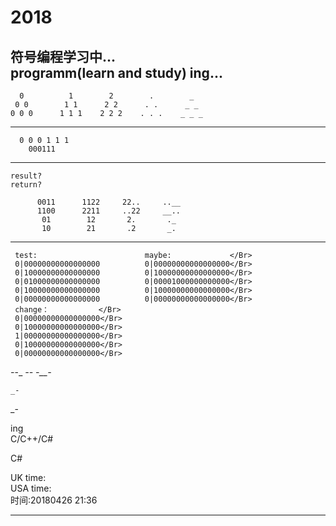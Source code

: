 # 2018

符号编程学习中... </Br>
programm(learn and study) ing...</Br>
-----------------------------------------------------------------------------

      0          1        2        .        _                             
     0 0        1 1      2 2      . .      _ _                            
    0 0 0      1 1 1    2 2 2    . . .    _ _ _                          
 
-----------------------------------------------------------------------------        
      
      0 0 0 1 1 1    
        000111            
           
-----------------------------------------------------------------------------           
    result?
    return?
    
          0011      1122     22..     ..__
          1100      2211     ..22     __..
           01        12       2.       ._
           10        21       .2       _.

-----------------------------------------------------------------------------

     test:                        maybe:             </Br>
     0|00000000000000000          0|00000000000000000</Br>  
     0|10000000000000000          0|10000000000000000</Br>
     0|01000000000000000          0|00001000000000000</Br>
     0|10000000000000000          0|10000000000000000</Br>
     0|00000000000000000          0|00000000000000000</Br>
     change：           </Br>
     0|00000000000000000</Br>
     0|10000000000000000</Br>
     1|00000000000000000</Br>
     0|10000000000000000</Br>
     0|00000000000000000</Br>


_-_-_
_--_ 
_-__-_
   
    _-
  _-



ing </Br>
C/C++/C#</Br>

C#</Br>


UK time:                       </Br>
USA time:                      </Br>
时间:20180426 21:36             </Br>


---------------------------------------
